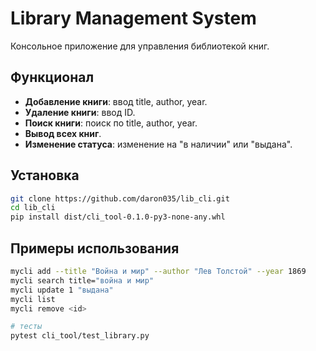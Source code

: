# Library Management System

Консольное приложение для управления библиотекой книг.

## Функционал

- **Добавление книги**: ввод title, author, year.
- **Удаление книги**: ввод ID.
- **Поиск книги**: поиск по title, author, year.
- **Вывод всех книг**.
- **Изменение статуса**: изменение на "в наличии" или "выдана".

## Установка

```bash
git clone https://github.com/daron035/lib_cli.git
cd lib_cli
pip install dist/cli_tool-0.1.0-py3-none-any.whl
```

## Примеры использования

```bash
mycli add --title "Война и мир" --author "Лев Толстой" --year 1869
mycli search title="война и мир"
mycli update 1 "выдана"
mycli list
mycli remove <id>

# тесты
pytest cli_tool/test_library.py
```
